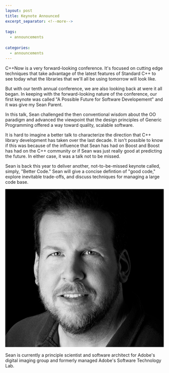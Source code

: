 ```yaml
---
layout: post
title: Keynote Announced
excerpt_separator: <!--more-->

tags:
  - announcements
  
categories:
  - announcements
---
```


C++Now is a very forward-looking conference. It's focused on cutting edge techniques that take advantage of the latest features of Standard C++ to see today what the libraries that we'll all be using tomorrow will look like.

But with our tenth annual conference, we are also looking back at were it all began. In keeping with the forward-looking nature of the conference, our first keynote was called "A Possible Future for Software Developement" and it was give my Sean Parent.

In this talk, Sean challenged the then conventional wisdom about the OO paradigm and advanced the viewpoint that the design principles of Generic Programming offered a way toward quality, scalable software.

It is hard to imagine a better talk to characterize the direction that C++ library development has taken over the last decade. It isn't possible to know if this was because of the influence that Sean has had on Boost and Boost has had on the C++ community or if Sean was just really good at predicting the future. In either case, it was a talk not to be missed.

Sean is back this year to deliver another, not-to-be-missed keynote called, simply, "Better Code." Sean will give a concise defintion of "good code," explore inevitable trade-offs, and discuss techniques for managing a large code base.

![Sean Parent](/images/sean_parent.jpeg)

Sean is currently a principle scientist and software architect for Adobe's digital imaging group and formerly managed Adobe's Software Technology Lab.


